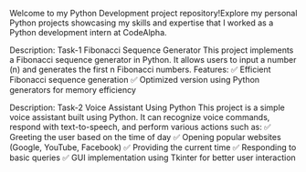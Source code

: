 Welcome to my Python Development project repository!Explore my personal Python projects showcasing my skills and expertise that I worked as a Python development intern at CodeAlpha.

Description: Task-1 Fibonacci Sequence Generator
This project implements a Fibonacci sequence generator in Python. It allows users to input a number (n) and generates the first n Fibonacci numbers.
Features:
✅ Efficient Fibonacci sequence generation
✅ Optimized version using Python generators for memory efficiency

Description: Task-2 Voice Assistant Using Python
This project is a simple voice assistant built using Python. It can recognize voice commands, respond with text-to-speech, and perform various actions such as:
✅ Greeting the user based on the time of day
✅ Opening popular websites (Google, YouTube, Facebook)
✅ Providing the current time
✅ Responding to basic queries
✅ GUI implementation using Tkinter for better user interaction
